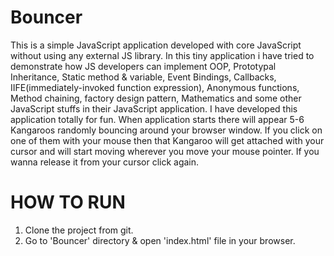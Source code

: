 Bouncer
==================================
This is a simple JavaScript application developed with core JavaScript without using any external JS library.
In this tiny application i have tried to demonstrate how JS developers can implement OOP, Prototypal Inheritance, Static method & variable, Event Bindings, Callbacks,
IIFE(immediately-invoked function expression), Anonymous functions, Method chaining, factory design pattern, Mathematics and some other JavaScript stuffs in their JavaScript application.
I have developed this application totally for fun. When application starts there will appear 5-6 Kangaroos randomly bouncing around your browser window.
If you click on one of them with your mouse then that Kangaroo will get attached with your cursor and will start moving wherever you move your mouse pointer.
If you wanna release it from your cursor click again.

HOW TO RUN
========
1. Clone the project from git.
2. Go to 'Bouncer' directory & open 'index.html' file in your browser.